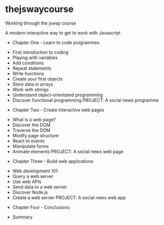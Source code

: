# thejswaycourse
Working through the jsway course

A modern interactive way to get to work with Javascript

* Chapter One - Learn to code programmes
- First introduction to coding
- Playing with variables
- Add conditions
- Repeat statements
- Write functions
- Create your first objects
- Store data in arrays
- Work with strings
- Understand object-orientated programming
- Discover functional programming
PROJECT: A social news programme

* Chapter Two - Create Interactive web pages
- What is a web page?
- Discover the DOM
- Traverse the DOM
- Modify page structure
- React to events
- Manipulate forms
- Animate elements
PROJECT: A social news web page

* Chapter Three - Build web applications
- Web development 101
- Query a web server
- Use web APIs
- Send data to a web server
- Discover Node.js
- Create a web server
PROJECT: A social news web app

* Chapter Four - Conclusions
- Summary